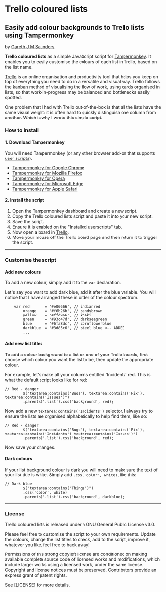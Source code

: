# Trello coloured lists

## Easily add colour backgrounds to Trello lists using Tampermonkey
by [Gareth J M Saunders](https://www.garethjmsaunders.co.uk/)


**Trello coloured lists** as a simple JavaScript script for [Tampermonkey](https://tampermonkey.net/). It enables you to easily customise the colours of each list in Trello, based on the list name.

[Trello](https://trello.com/) is an online organisation and productivity tool that helps you keep on top of everything you need to do in a versatile and visual way. Trello follows the [kanban](https://en.wikipedia.org/wiki/Kanban_(development)) method of visualising the flow of work, using cards organised in lists, so that work-in-progress may be balanced and bottlenecks easily spotted.

One problem that I had with Trello out-of-the-box is that all the lists have the same visual weight: it is often hard to quickly distinguish one column from another. Which is why I wrote this simple script.


### How to install

#### 1. Download Tampermonkey

You will need Tampermonkey (or any other browser add-on that supports [user scripts](https://tampermonkey.net/scripts.php)).

* [Tampermonkey for Google Chrome](https://chrome.google.com/webstore/detail/tampermonkey/dhdgffkkebhmkfjojejmpbldmpobfkfo?hl=en)
* [Tampermonkey for Mozilla Firefox](https://addons.mozilla.org/en-GB/firefox/addon/tampermonkey/)
* [Tampermonkey for Opera](https://addons.opera.com/en/extensions/details/tampermonkey-beta/)
* [Tampermonkey for Microsoft Edge](https://www.microsoft.com/store/apps/9NBLGGH5162S)
* [Tampermonkey for Apple Safari](https://safari.tampermonkey.net/tampermonkey.safariextz)


#### 2. Install the script

1. Open the Tampermonkey dashboard and create a new script.
2. Copy the Trello coloured lists script and paste it into your new script.
3. Save the script.
4. Ensure it is enabled on the "Installed userscripts" tab.
5. Now open a board in [Trello](https://trello.com/).
6. Move your mouse off the Trello board page and then return it to trigger the script.


---

### Customise the script


#### Add new colours

To add a new colour, simply add it to the `var` declaration.

Let's say you want to add dark blue, add it after the blue variable. You will notice that I have arranged these in order of the colour spectrum.

```
    var red       = '#e06666', // indianred
        orange    = '#f6b26b', // sandybrown
        yellow    = '#ffd966', // khaki
        green     = '#93c47d', // darkseagreen
        blue      = '#6fa8dc', // cornflowerblue
        darkblue  = '#3d85c6', // steel blue <-- ADDED
        ...
```


#### Add new list titles

To add a colour background to a list on one of your Trello boards, first choose which colour you want the list to be, then update the appropriate colour.

For example, let's make all your columns entitled 'Incidents' red. This is what the default script looks like for red:

```
// Red - danger
        $("textarea:contains('Bugs'), textarea:contains('Fix'), textarea:contains('Issues')")
        .parents('.list').css('background', red);
```

Now add a new `textarea:contains('Incidents')` selector. I always try to ensure the lists are organised alphabetically to help find them, like so:

```
// Red - danger
        $("textarea:contains('Bugs'), textarea:contains('Fix'), textarea:contains('Incidents') textarea:contains('Issues')")
        .parents('.list').css('background', red);
```

Now save your changes.

#### Dark colours

If your list background colour is dark you will need to make sure the text of your list title is white. Simply add `.css('color', white)`, like this:

```
// Dark blue
        $("textarea:contains('Things')")
        .css('color', white)
        .parents('.list').css('background', darkblue);
```


---

### License

Trello coloured lists is released under a GNU General Public License v3.0.

Please feel free to customise the script to your own requirements. Update the colours, change the list titles to check, add to the script, improve it, whatever you like, feel free to hack away!

Permissions of this strong copyleft license are conditioned on making available complete source code of licensed works and modifications, which include larger works using a licensed work, under the same license. Copyright and license notices must be preserved. Contributors provide an express grant of patent rights.

See [LICENSE] for more details.
